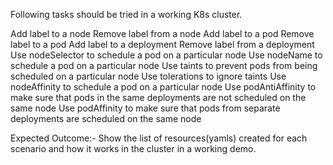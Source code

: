 Following tasks should be tried in a working K8s cluster.

Add label to a node
Remove label from a node
Add label to a pod
Remove label to a pod
Add label to a deployment
Remove label from a deployment
Use nodeSelector to schedule a pod on a particular node
Use nodeName to schedule a pod on a particular node
Use taints to prevent pods from being scheduled on a particular node
Use tolerations to ignore taints
Use nodeAffinity to schedule a pod on a particular node
Use podAntiAffinity to make sure that pods in the same deployments are not scheduled on the same node
Use podAffinity to make sure that pods from separate deployments are scheduled on the same node

Expected Outcome:- Show the list of resources(yamls) created for each scenario and how it works in the cluster in a working demo.

